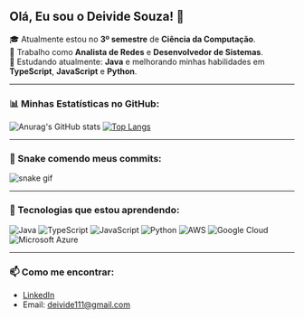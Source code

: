 ## Olá, Eu sou o Deivide Souza! 👋

🎓 Atualmente estou no **3º semestre** de **Ciência da Computação**.  
🔭 Trabalho como **Analista de Redes** e **Desenvolvedor de Sistemas**.  
🌱 Estudando atualmente: **Java** e melhorando minhas habilidades em **TypeScript**, **JavaScript** e **Python**.

---

### 📊 Minhas Estatísticas no GitHub:
  
![Anurag's GitHub stats](https://github-readme-stats.vercel.app/api?username=Deividesouza&show_icons=true&theme=dracula&count_private=true)
[![Top Langs](https://github-readme-stats.vercel.app/api/top-langs/?username=Deividesouza&layout=compact&theme=dracula)](https://github.com/Deividesouza/github-readme-stats)

---

### 🐍 Snake comendo meus commits:

![snake gif](https://raw.githubusercontent.com/Deividesouza/Deividesouza/output/github-contribution-grid-snake.svg)

---

### 🚀 Tecnologias que estou aprendendo:
![Java](https://img.shields.io/badge/Java-ED8B00?style=for-the-badge&logo=java&logoColor=white)
![TypeScript](https://img.shields.io/badge/TypeScript-007ACC?style=for-the-badge&logo=typescript&logoColor=white)
![JavaScript](https://img.shields.io/badge/JavaScript-F7DF1E?style=for-the-badge&logo=javascript&logoColor=black)
![Python](https://img.shields.io/badge/Python-3776AB?style=for-the-badge&logo=python&logoColor=white)
![AWS](https://img.shields.io/badge/AWS-232F3E?style=for-the-badge&logo=amazon-aws&logoColor=white)
![Google Cloud](https://img.shields.io/badge/Google_Cloud-4285F4?style=for-the-badge&logo=google-cloud&logoColor=white)
![Microsoft Azure](https://img.shields.io/badge/Microsoft_Azure-0078D4?style=for-the-badge&logo=microsoft-azure&logoColor=white)

---

### 📫 Como me encontrar:
- [LinkedIn](https://www.linkedin.com/in/deivide-souza-ab2407251/)
- Email: deivide111@gmail.com
